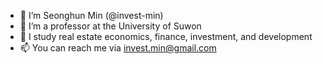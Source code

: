 - 👋 I’m Seonghun Min (@invest-min)
- 💞️ I’m a professor at the University of Suwon
- 👀 I study real estate economics, finance, investment, and development
- 📫 You can reach me via invest.min@gmail.com

<!---
invest-min/invest-min is a ✨ special ✨ repository because its `README.md` (this file) appears on your GitHub profile.
You can click the Preview link to take a look at your changes.
--->
